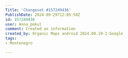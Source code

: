 ```yaml
---
Title: 'Changeset #157249436'
PublishDate: 2024-09-29T12:05:58Z
id: 157249436
user: Anna_pokul
comment: Created an information
created_by: Organic Maps android 2024.09.19-2-Google
tags:
- Montenegro

---
```


